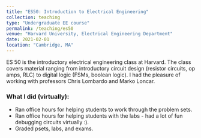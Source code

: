 ```yaml
---
title: "ES50: Introduction to Electrical Engineering"
collection: teaching
type: "Undergraduate EE course"
permalink: /teaching/es50
venue: "Harvard University, Electrical Engineering Department"
date: 2021-02-01
location: "Cambridge, MA"
---
```


ES 50 is the introductory electrical engineering class at Harvard. The class covers material ranging from introductory circuit design (resistor circuits, op amps, RLC) to digital logic (FSMs, boolean logic). I had the pleasure of working with professors Chris Lombardo and Marko Loncar.

### What I did (virtually):
* Ran office hours for helping students to work through the problem sets.
* Ran office hours for helping students with the labs - had a lot of fun debugging circuits virtually :).
* Graded psets, labs, and exams.

